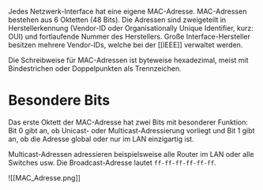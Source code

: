 Jedes Netzwerk-Interface hat eine eigene MAC-Adresse. MAC-Adressen bestehen aus 6 Oktetten (48 Bits). Die Adressen sind zweigeteilt in
Herstellerkennung (Vendor-ID oder Organisationally Unique Identifier, kurz: OUI) und fortlaufende Nummer des Herstellers. Große Interface-Hersteller besitzen mehrere Vendor-IDs, welche bei der [[IEEE]] verwaltet werden.

Die Schreibweise für MAC-Adressen ist byteweise hexadezimal, meist mit Bindestrichen oder Doppelpunkten als Trennzeichen.

# Besondere Bits
Das erste Oktett der MAC-Adresse hat zwei Bits mit besonderer Funktion: Bit 0 gibt an, ob Unicast- oder Multicast-Adressierung vorliegt und Bit 1 gibt an, ob die Adresse global oder nur im LAN einzigartig ist.

Multicast-Adressen adressieren beispielsweise alle Router im LAN oder alle Switches usw. Die Broadcast-Adresse lautet `ff-ff-ff-ff-ff-ff`.

![[MAC_Adresse.png]]

